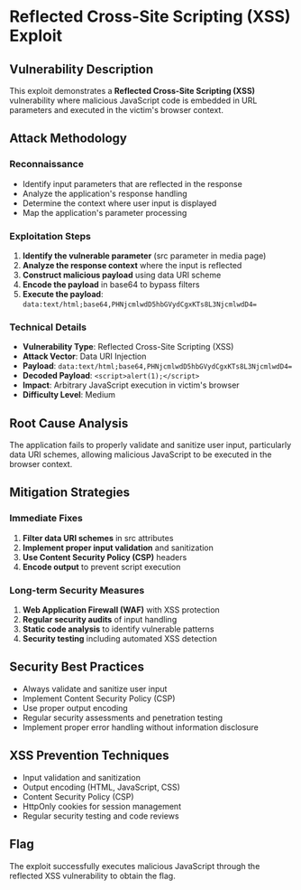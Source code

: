 # Reflected Cross-Site Scripting (XSS) Exploit

## Vulnerability Description
This exploit demonstrates a **Reflected Cross-Site Scripting (XSS)** vulnerability where malicious JavaScript code is embedded in URL parameters and executed in the victim's browser context.

## Attack Methodology

### Reconnaissance
- Identify input parameters that are reflected in the response
- Analyze the application's response handling
- Determine the context where user input is displayed
- Map the application's parameter processing

### Exploitation Steps
1. **Identify the vulnerable parameter** (src parameter in media page)
2. **Analyze the response context** where the input is reflected
3. **Construct malicious payload** using data URI scheme
4. **Encode the payload** in base64 to bypass filters
5. **Execute the payload**: `data:text/html;base64,PHNjcmlwdD5hbGVydCgxKTs8L3NjcmlwdD4=`

### Technical Details
- **Vulnerability Type**: Reflected Cross-Site Scripting (XSS)
- **Attack Vector**: Data URI Injection
- **Payload**: `data:text/html;base64,PHNjcmlwdD5hbGVydCgxKTs8L3NjcmlwdD4=`
- **Decoded Payload**: `<script>alert(1);</script>`
- **Impact**: Arbitrary JavaScript execution in victim's browser
- **Difficulty Level**: Medium

## Root Cause Analysis
The application fails to properly validate and sanitize user input, particularly data URI schemes, allowing malicious JavaScript to be executed in the browser context.

## Mitigation Strategies

### Immediate Fixes
1. **Filter data URI schemes** in src attributes
2. **Implement proper input validation** and sanitization
3. **Use Content Security Policy (CSP)** headers
4. **Encode output** to prevent script execution

### Long-term Security Measures
1. **Web Application Firewall (WAF)** with XSS protection
2. **Regular security audits** of input handling
3. **Static code analysis** to identify vulnerable patterns
4. **Security testing** including automated XSS detection

## Security Best Practices
- Always validate and sanitize user input
- Implement Content Security Policy (CSP)
- Use proper output encoding
- Regular security assessments and penetration testing
- Implement proper error handling without information disclosure

## XSS Prevention Techniques
- Input validation and sanitization
- Output encoding (HTML, JavaScript, CSS)
- Content Security Policy (CSP)
- HttpOnly cookies for session management
- Regular security testing and code reviews

## Flag
The exploit successfully executes malicious JavaScript through the reflected XSS vulnerability to obtain the flag.